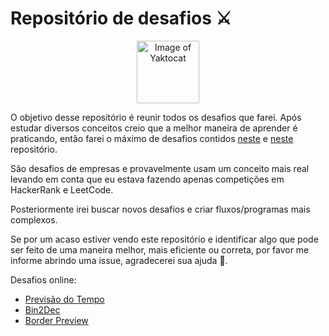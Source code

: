 # Repositório de desafios ⚔️

<p align="center">
    <img src="https://octodex.github.com/images/yaktocat.png" alt="Image of Yaktocat" width="100">
</p>

O objetivo desse repositório é reunir todos os desafios que farei. Após estudar diversos conceitos creio que a melhor maneira de aprender é praticando, então farei o máximo de desafios contidos [neste](https://github.com/felipefialho/frontend-challenges) e [neste](https://github.com/florinpop17/app-ideas) repositório.

São desafios de empresas e provavelmente usam um conceito mais real levando em conta que eu estava fazendo apenas competições em HackerRank e LeetCode.

Posteriormente irei buscar novos desafios e criar fluxos/programas mais complexos.

Se por um acaso estiver vendo este repositório e identificar algo que pode ser feito de uma maneira melhor, mais eficiente ou correta, por favor me informe abrindo uma issue, agradecerei sua ajuda 🙌.

Desafios online:
- [Previsão do Tempo](https://iaurg.github.io/all-challenges/1STi)
- [Bin2Dec](https://iaurg.github.io/all-challenges/Bin2Dec)
- [Border Preview](https://iaurg.github.io/all-challenges/BorderPreviewer)
